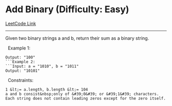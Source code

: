 # Add Binary (Difficulty: Easy)

[LeetCode Link](https://leetcode.com/problems/add-binary/)

---

Given two binary strings a and b, return their sum as a binary string.

&nbsp;
Example 1:
```Input: a = "11", b = "1"
Output: "100"
```Example 2:
```Input: a = "1010", b = "1011"
Output: "10101"
```
&nbsp;
Constraints:


	1 &lt;= a.length, b.length &lt;= 104
	a and b consist&nbsp;only of &#39;0&#39; or &#39;1&#39; characters.
	Each string does not contain leading zeros except for the zero itself.


